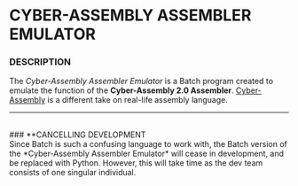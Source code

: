 # CYBER-ASSEMBLY ASSEMBLER EMULATOR
### **DESCRIPTION**
The *Cyber-Assembly Assembler Emulator* is a Batch program created to emulate the function of the **Cyber-Assembly 2.0 Assembler**. [Cyber-Assembly](https://docs.google.com/document/d/167ZkO1DiCTqaZYwqbe9dFA56oH-8F5ItjUlvjn_d4Ng/edit?usp=sharing) is a different take on real-life assembly language.
<br>
<hr>
<br>
### **CANCELLING DEVELOPMENT<br>
Since Batch is such a confusing language to work with, the Batch version of the *Cyber-Assembly Assembler Emulator* will cease in development, and be replaced with Python. However, this will take time as the dev team consists of one singular individual.
